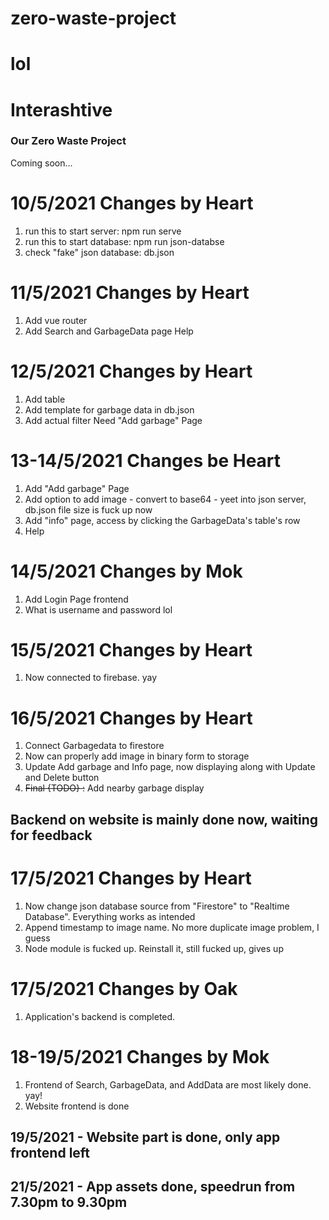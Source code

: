 # zero-waste-project
lol
=======
# Interashtive
### Our Zero Waste Project
Coming soon...
 

# 10/5/2021 Changes by Heart
1. run this to start server: npm run serve
2. run this to start database: npm run json-databse
3. check "fake" json database: db.json

# 11/5/2021 Changes by Heart
1. Add vue router
2. Add Search and GarbageData page
Help

# 12/5/2021 Changes by Heart
1. Add table
2. Add template for garbage data in db.json
3. Add actual filter
Need "Add garbage" Page

# 13-14/5/2021 Changes be Heart
1. Add "Add garbage" Page
2. Add option to add image - convert to base64 - yeet into json server, db.json file size is fuck up now
3. Add "info" page, access by clicking the GarbageData's table's row
4. Help

# 14/5/2021 Changes by Mok
1. Add Login Page frontend
2. What is username and password lol

# 15/5/2021 Changes by Heart
1. Now connected to firebase. yay

# 16/5/2021 Changes by Heart
1. Connect Garbagedata to firestore
2. Now can properly add image in binary form to storage
3. Update Add garbage and Info page, now displaying along with Update and Delete button
4. ~~Final {TODO} :~~ Add nearby garbage display

## Backend on website is mainly done now, waiting for feedback

# 17/5/2021 Changes by Heart
1. Now change json database source from "Firestore" to "Realtime Database". Everything works as intended
2. Append timestamp to image name. No more duplicate image problem, I guess
3. Node module is fucked up. Reinstall it, still fucked up, gives up

# 17/5/2021 Changes by Oak
1. Application's backend is completed.


# 18-19/5/2021 Changes by Mok
1. Frontend of Search, GarbageData, and AddData are most likely done. yay!
2. Website frontend is done

## 19/5/2021 - Website part is done, only app frontend left

## 21/5/2021 - App assets done, speedrun from 7.30pm to 9.30pm

